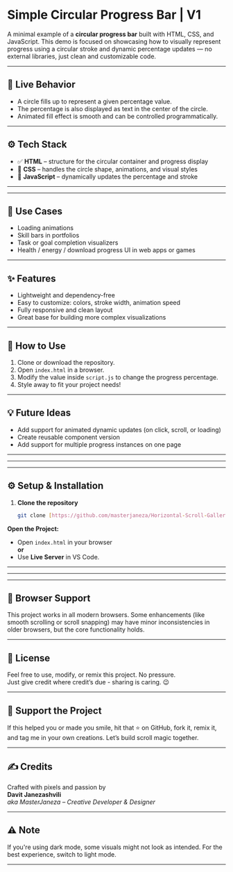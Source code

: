 # Simple Circular Progress Bar | V1

A minimal example of a **circular progress bar** built with HTML, CSS, and JavaScript. This demo is focused on showcasing how to visually represent progress using a circular stroke and dynamic percentage updates — no external libraries, just clean and customizable code.

---

## 🔄 Live Behavior

- A circle fills up to represent a given percentage value.
- The percentage is also displayed as text in the center of the circle.
- Animated fill effect is smooth and can be controlled programmatically.

---

## ⚙️ Tech Stack

- ✅ **HTML** – structure for the circular container and progress display  
- 🎨 **CSS** – handles the circle shape, animations, and visual styles  
- 🔧 **JavaScript** – dynamically updates the percentage and stroke  

---

---

## 🎯 Use Cases

- Loading animations  
- Skill bars in portfolios  
- Task or goal completion visualizers  
- Health / energy / download progress UI in web apps or games

---

## ✨ Features

- Lightweight and dependency-free
- Easy to customize: colors, stroke width, animation speed
- Fully responsive and clean layout
- Great base for building more complex visualizations

---

## 🚀 How to Use

1. Clone or download the repository.
2. Open `index.html` in a browser.
3. Modify the value inside `script.js` to change the progress percentage.
4. Style away to fit your project needs!

---

## 💡 Future Ideas

- Add support for animated dynamic updates (on click, scroll, or loading)
- Create reusable component version
- Add support for multiple progress instances on one page

---
--- 
--- 

## ⚙️ Setup & Installation

1. **Clone the repository**
   ```bash
   git clone [https://github.com/masterjaneza/Horizontal-Scroll-Gallery---V5](https://github.com/masterjaneza/Horizontal-Scroll-Gallery---V5)
   ```

**Open the Project:**

- Open `index.html` in your browser  
  **or**
- Use **Live Server** in VS Code.
--- 
---

---

## 🧪 Browser Support

This project works in all modern browsers. Some enhancements (like smooth scrolling or scroll snapping) may have minor inconsistencies in older browsers, but the core functionality holds.

---

## 🧪 License

Feel free to use, modify, or remix this project. No pressure.  
Just give credit where credit’s due - sharing is caring. 😉

---

## 🌟 Support the Project

If this helped you or made you smile, hit that ⭐ on GitHub, fork it, remix it, and tag me in your own creations. Let’s build scroll magic together.

---

## ✍️ Credits

Crafted with pixels and passion by  
**Davit Janezashvili**  
_aka MasterJaneza – Creative Developer & Designer_

---

## ⚠️ Note

If you're using dark mode, some visuals might not look as intended. For the best experience, switch to light mode.

---

